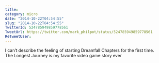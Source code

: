 ```yaml
---
title: 
category: micro
date: "2014-10-22T04:54:55"
slug: "2014-10-22T04:54:55"
TwitterId: 524785949859778561
TweetUrl: https://twitter.com/mark_philpot/status/524785949859778561
ReTweetUser: 
---
```


I can’t describe the feeling of starting Dreamfall Chapters for the first time. The Longest Journey is my favorite video game story ever